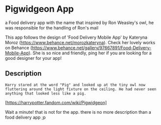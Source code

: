 # Pigwidgeon App

a Food delivery app with the name that inspired by Ron Weasley's owl, he was responsible for the handling of Ron's mail

This app follows the design of 'Food Delivery Mobile App' by Kateryna Moroz (https://www.behance.net/morozkateryna). Check her lovely works on Behance (https://www.behance.net/gallery/97667891/Food-Delivery-Mobile-App). She is so nice and friendly, ping her if you are looking for a good designer for your app!

## Description

`Harry stared at the word "Pig" and looked up at the tiny owl now fluttering around the light fixture on the ceiling. He had never seen anything that looked less like a pig.`

[https://harrypotter.fandom.com/wiki/Pigwidgeon]

Wait a minute! that is not for the app. there is no more description than a food delivery app ;p


